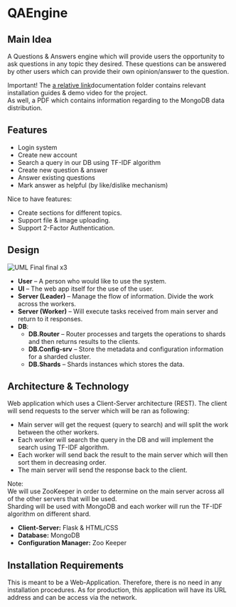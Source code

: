 # QAEngine


## Main Idea
A Questions & Answers engine which will provide users the opportunity to
ask questions in any topic they desired.
These questions can be answered by other users which can provide their own opinion/answer to the question.

Important! The [a relative link]()documentation folder contains relevant installation guides & demo video for the project.  
As well, a PDF which contains information regarding to the MongoDB data distribution.

## Features
- Login system
- Create new account
- Search a query in our DB using TF-IDF algorithm
- Create new question & answer
- Answer existing questions
- Mark answer as helpful (by like/dislike mechanism)

Nice to have features:
- Create sections for different topics.
- Support file & image uploading.
- Support 2-Factor Authentication.


## Design
![UML Final final x3](https://user-images.githubusercontent.com/85113161/194756456-a6d8ee7d-10f0-4778-ab0c-14e8afacf8c6.png)


- **User** – A person who would like to use the system.
- **UI** – The web app itself for the use of the user.
- **Server (Leader)** – Manage the flow of information. Divide the work across the workers.
- **Server (Worker)** – Will execute tasks received from main server and return to it responses.
- **DB**:  
  - **DB.Router** – Router processes and targets the operations to shards and then returns results to the clients.
  - **DB.Config-srv** – Store the metadata and configuration information for a sharded cluster.
  - **DB.Shards** – Shards instances which stores the data.


## Architecture & Technology
Web application which uses a Client-Server architecture (REST).
The client will send requests to the server which will be ran as following:  
- Main server will get the request (query to search) and will split the work between the other workers.
- Each worker will search the query in the DB and will implement the search using TF-IDF algorithm.
- Each worker will send back the result to the main server which will then sort them in decreasing order.
- The main server will send the response back to the client.

Note:  
We will use ZooKeeper in order to determine on the main server across all of the other servers that will be used.  
Sharding will be used with MongoDB and each worker will run the TF-IDF algorithm on different shard.

- **Client-Server:** Flask & HTML/CSS
- **Database:** MongoDB
- **Configuration Manager:** Zoo Keeper


## Installation Requirements
This is meant to be a Web-Application.
Therefore, there is no need in any installation procedures.
As for production, this application will have its URL address and can be access via the network.
